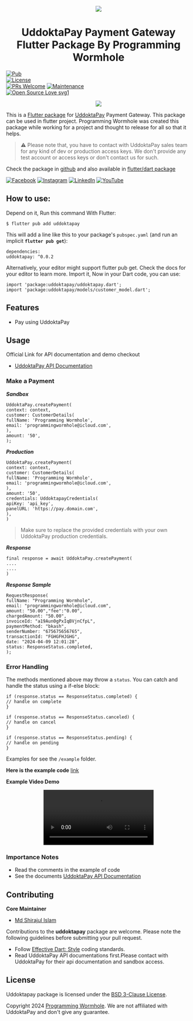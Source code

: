 

<p align="center" >  
<img src="https://uddoktapay.com/assets/images/logo.png">  
</p>  
<h1 align="center">UddoktaPay Payment Gateway Flutter Package By Programming Wormhole</h1>  
<p align="center" >  
</p>  


[![Pub](https://img.shields.io/pub/v/flutter_bkash.svg)](https://pub.dev/packages/uddoktapay)  
[![License](https://img.shields.io/badge/License-BSD_3--Clause-blue.svg)](https://opensource.org/licenses/BSD-3-Clause)  
[![PRs Welcome](https://img.shields.io/badge/PRs-welcome-brightgreen.svg)]() [![Maintenance](https://img.shields.io/badge/Maintained%3F-yes-green.svg)]()  
[![Open Source Love svg1](https://badges.frapsoft.com/os/v1/open-source.svg?v=103)]()


<p align="center" >  
<img src="https://yt3.googleusercontent.com/Cdmgizpu7QU94Rc9uWbUUO9IXt9F8FZ1Dx_vAslp7quJEdy13I1DMcKQBDnumDrTk4KTHNci8Gg=w1060-fcrop64=1,00005a57ffffa5a8-k-c0xffffffff-no-nd-rj">  
</p>  


This is a [Flutter package](https://pub.dev/packages/uddoktapay) for [UddoktaPay](https://uddoktapay.com) Payment Gateway. This package can be used in flutter project. Programming Wormhole was created this package while working for a project and thought to release for all so that it helps.

> :warning: Please note that, you have to contact with UddoktaPay sales team for any kind of dev or production access keys. We don't provide any test account or access keys or don't contact us for such.

Check the package in <a target="_blank" href="https://github.com/programmingwormhole/uddoktapay" rel="noopener">github</a> and also available in <a href="https://pub.dartlang.org/packages/uddoktapay" rel="noopener nofollow" target="_blank">flutter/dart package</a>

[![Facebook](https://img.shields.io/badge/Facebook-%231877F2.svg?logo=Facebook&logoColor=white)](https://facebook.com/no.name.virus) [![Instagram](https://img.shields.io/badge/Instagram-%23E4405F.svg?logo=Instagram&logoColor=white)](https://instagram.com/no.name.virus) [![LinkedIn](https://img.shields.io/badge/LinkedIn-%230077B5.svg?logo=linkedin&logoColor=white)](https://www.linkedin.com/in/mdshirajulislam-dev) [![YouTube](https://img.shields.io/badge/YouTube-%23FF0000.svg?logo=YouTube&logoColor=white)](https://youtube.com/@programmingwormhole)

## How to use:
Depend on it, Run this command With Flutter:
```  
$ flutter pub add uddoktapay  
```  
This will add a line like this to your package's `pubspec.yaml` (and run an implicit **`flutter pub get`**):
```  
dependencies:  
uddoktapay: ^0.0.2  
```  
Alternatively, your editor might support flutter pub get. Check the docs for your editor to learn more. Import it, Now in your Dart code, you can use:
```  
import 'package:uddoktapay/uddoktapay.dart';  
import 'package:uddoktapay/models/customer_model.dart';  
```  
## Features
- Pay using UddoktaPay

## Usage
Official Link for API documentation and demo checkout
- [UddoktaPay API Documentation](https://uddoktapay.readme.io/reference/overview)

### Make a Payment

***Sandbox***
```  
UddoktaPay.createPayment(  
context: context,  
customer: CustomerDetails(  
fullName: 'Programming Wormhole',  
email: 'programmingwormhole@icloud.com',  
),  
amount: '50',  
);  
```  
***Production***
```  
UddoktaPay.createPayment(  
context: context,  
customer: CustomerDetails(  
fullName: 'Programming Wormhole',  
email: 'programmingwormhole@icloud.com',  
),  
amount: '50',  
credentials: UddoktapayCredentials(  
apiKey: 'api_key',  
panelURL: 'https://pay.domain.com',  
),  
)  
```  
> Make sure to replace the provided credentials with your own UddoktaPay production credentials.

***Response***
```  
final response = await UddoktaPay.createPayment(  
....  
....  
)  
```  

***Response Sample***
```  
RequestResponse(  
fullName: "Programming Wormhole",  
email: "programmingwormhole@icloud.com",  
amount: "50.00","fee":"0.00",  
chargedAmount: "50.00",  
invoiceId: "a19Aun0gPxIqBVjnCfpL",  
paymentMethod: "bkash",  
senderNumber: "675675656765",  
transactionId: "FGHGFHJGHG",  
date: "2024-04-09 12:01:28",  
status: ResponseStatus.completed,  
);  
```  
### Error Handling
The methods mentioned above may throw a `status`. You can catch and handle the status using a if-else block:
```  
if (response.status == ResponseStatus.completed) {  
// handle on complete  
}  
  
if (response.status == ResponseStatus.canceled) {  
// handle on cancel  
}  
  
if (response.status == ResponseStatus.pending) {  
// handle on pending  
}  
```  

Examples for see the `/example` folder.

**Here is the example code** [link](https://github.com/programmingwormhole/uddoktapay/blob/master/example/lib/main.dart)

**Example Video Demo**

<div align="center">  
<video src="https://github.com/programmingwormhole/uddoktapay/raw/master/demo.mp4" controls></video>  
</div>  


### Importance Notes
- Read the comments in the example of code
- See the documents [UddoktaPay API Documentation](https://uddoktapay.readme.io/reference/overview)


## Contributing
**Core Maintainer**
- [Md Shirajul Islam](https://github.com/programmingwormhole)

Contributions to the **uddoktapay** package are welcome. Please note the following guidelines before submitting your pull request.

- Follow [Effective Dart: Style](https://dart.dev/guides/language/effective-dart/style) coding standards.
- Read UddoktaPay API documentations first.Please contact with UddoktaPay for their api documentation and sandbox access.

## License

Uddoktapay package is licensed under the [BSD 3-Clause License](https://opensource.org/licenses/BSD-3-Clause).

Copyright 2024 [Programming Wormhole](https://programmingwormhole.com). We are not affiliated with UddoktaPay and don't give any guarantee.